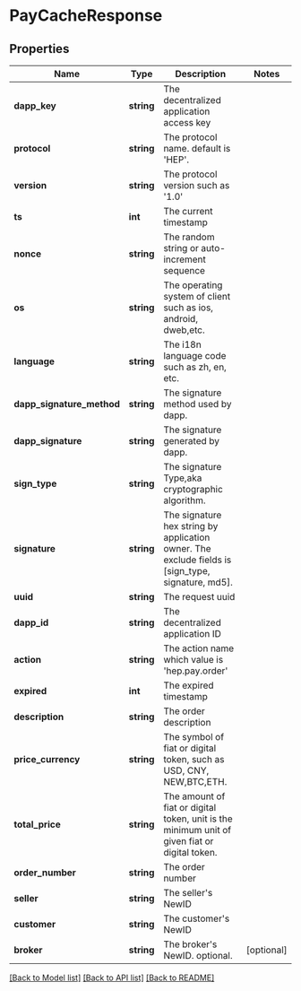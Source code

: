 # PayCacheResponse

## Properties
Name | Type | Description | Notes
------------ | ------------- | ------------- | -------------
**dapp_key** | **string** | The decentralized application access key | 
**protocol** | **string** | The protocol name. default is &#x27;HEP&#x27;. | 
**version** | **string** | The protocol version such as &#x27;1.0&#x27; | 
**ts** | **int** | The current timestamp | 
**nonce** | **string** | The random string or auto-increment sequence | 
**os** | **string** | The operating system of client such as ios, android, dweb,etc. | 
**language** | **string** | The i18n language code such as zh, en, etc. | 
**dapp_signature_method** | **string** | The signature method used by dapp. | 
**dapp_signature** | **string** | The signature generated by dapp. | 
**sign_type** | **string** | The signature Type,aka cryptographic algorithm. | 
**signature** | **string** | The signature hex string by application owner. The exclude fields is [sign_type, signature, md5]. | 
**uuid** | **string** | The request uuid | 
**dapp_id** | **string** | The decentralized application ID | 
**action** | **string** | The action name which value is &#x27;hep.pay.order&#x27; | 
**expired** | **int** | The expired timestamp | 
**description** | **string** | The order description | 
**price_currency** | **string** | The symbol of fiat or digital token, such as USD, CNY, NEW,BTC,ETH. | 
**total_price** | **string** | The amount of fiat or digital token, unit is the minimum unit of given fiat or digital token. | 
**order_number** | **string** | The order number | 
**seller** | **string** | The seller&#x27;s NewID | 
**customer** | **string** | The customer&#x27;s NewID | 
**broker** | **string** | The broker&#x27;s NewID. optional. | [optional] 

[[Back to Model list]](../README.md#documentation-for-models) [[Back to API list]](../README.md#documentation-for-api-endpoints) [[Back to README]](../README.md)

